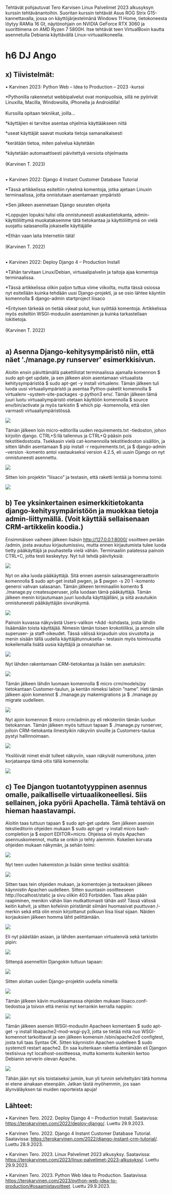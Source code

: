 Tehtävät pohjautuvat Tero Karvisen Linux Palvelimet 2023 alkusyksyn kurssin tehtävänantoihin. Suoritan kurssin tehtävät Asus ROG Strix G15-kannettavalla, jossa on käyttöjärjestelmänä Windows 11 Home, 
tietokoneesta löytyy RAMia 16 Gt, näytönohjain on NVIDIA GeForce RTX 3060 ja suorittimena on AMD Ryzen 7 5800H. Itse tehtävät teen VirtualBoxin kautta asennetulla Debiania käyttävällä Linux-virtuaalikoneella.

# h6 DJ Ango
## x) Tiivistelmät:
•	Karvinen 2023: Python Web – Idea to Production – 2023 -kurssi

*Pythonilla rakennetut webbipalvelut ovat monipuolisia, sillä ne pyörivät Linuxilla, Macilla, Windowsilla, iPhonella ja Androidilla!<br></br>
Kurssilla opitaan tekniikat, joilla…

*käyttäjien ei tarvitse asentaa ohjelmia käyttääkseen niitä

*useat käyttäjät saavat muokata tietoja samanaikaisesti

*kerätään tietoa, miten palvelua käytetään

*käytetään automaattisesti päivitettyä versiota ohjelmasta<br></br>
(Karvinen T. 2023)<br></br>

•	Karvinen 2022: Django 4 Instant Customer Database Tutorial 

*Tässä artikkelissa esiteltiin rykelmä komentoja, jotka ajetaan Linuxin terminaalissa, jotta onnistutaan asentamaan ympäristö

*Sen jälkeen asennetaan Django seuraten ohjeita

*Loppujen lopuksi tulisi olla onnistuneesti asiakastietokanta, admin-käyttöliittymä muokataksemme tätä tietokantaa ja käyttöliittymä on vielä suojattu salasanoilla jokaiselle käyttäjälle

*Ethän vaan laita Internetiin tätä!<br></br>
(Karvinen T. 2022)<br></br>

•	Karvinen 2022: Deploy Django 4 – Production Install

*Tähän tarvitaan Linux/Debian, virtuaalipalvelin ja taitoja ajaa komentoja terminaalissa.

*Tässä artikkelissa olikin paljon tuttua viime viikoilta, mutta tässä osiossa nyt esitellään kuinka tehdään uusi Django-projekti, ja se osio lähtee käyntiin komennolla $ django-admin startproject liisaco

*Erityisen tärkeää on tietää oikeat polut, kun syöttää komentoja. Artikkelissa myös esiteltiin WSGI-moduulin asentaminen ja kuinka tarkastellaan lokitietoja.<br></br>
(Karvinen T. 2022)<br></br>

## a) Asenna Django-kehitysympäristö niin, että näet './manage.py runserver' esimerkkisivun.
Aloitin ensin päivittämällä pakettilistat terminaalissa ajamalla komennon $ sudo apt-get update, ja sen jälkeen aloin asentamaan virtuaalista kehitysympäristöä $ sudo apt-get -y install virtualenv.
Tämän jälkeen tuli luoda uusi virtuaaliympäristö ja asentaa Python-paketit komennolla $ virtualenv –system-site-packages -p python3 env/. Tämän jälkeen tämä juuri luotu virtuaaliympäristö otetaan 
käyttöön komennolla $ source env/bin/activate ja myös tarkistin $ which pip -komennolla, että olen varmasti virtuaaliympäristössä. 

![](https://github.com/LiisaLesonen/linux-palvelimet/blob/main/images/61pip.png)

Tämän jälkeen loin micro-editorilla uuden requirements.txt -tiedoston, johon kirjoitin django. CTRL+S:llä tallennus ja CTRL+Q pääsin pois tekstitiedostosta. 
Tsekkasin vielä cat-komennolla tekstitiedoston sisällön, ja sitten lähdin asentamaan $ pip install -r requirements.txt, ja $ django-admin –version -komento antoi vastaukseksi version 4.2.5, 
eli uusin Django on nyt onnistuneesti asennettu. 

![](https://github.com/LiisaLesonen/linux-palvelimet/blob/main/images/62asennus.png)

Sitten loin projektin ”liisaco” ja testasin, että raketti lentää ja homma toimii: 

![](https://github.com/LiisaLesonen/linux-palvelimet/blob/main/images/63runserver.png)

## b) Tee yksinkertainen esimerkkitietokanta django-kehitysympäristöön ja muokkaa tietoja admin-liittymällä. (Voit käyttää sellaisenaan CRM-artikkelin koodia.)
Ensimmäisen vaiheen jälkeen lisäsin http://127.0.0.1:8000/ osoitteen perään /admin, josta avautuu kirjautumissivu, mutta ennen kirjautumista tulee luoda tietty pääkäyttäjä 
ja puuhastella vielä vähän. Terminaaliin palatessa painoin CTRL+C, jotta testi keskeytyy. Nyt tuli tehdä päivityksiä:

![](https://github.com/LiisaLesonen/linux-palvelimet/blob/main/images/64migrate.png)

Nyt on aika luoda pääkäyttäjä. Sitä ennen asensin salasanageneraattorin komennolla $ sudo apt-get install pwgen, ja $ pwgen -s 20 1 -komento generoi vahvan salasanan.
Tämän jälkeen terminaaliin komento $ ./manage.py createsuperuser, jolla luodaan tämä pääkäyttäjä. Tämän jälkeen menin kirjautumaan juuri luodulla käyttäjälläni, 
ja siitä avautuikin onnistuneesti pääkäyttäjän sivunäkymä.

![](https://github.com/LiisaLesonen/linux-palvelimet/blob/main/images/65p%C3%A4%C3%A4k%C3%A4ytt%C3%A4j%C3%A4.png)

Painoin kuvassa näkyvästä Users-valikon +Add -kohdasta, josta lähdin lisäämään toista käyttäjää. Nimesin tämän toisen krokotiiliksi, ja annoin sille superuser- ja staff-oikeudet. 
Tässä välissä kirjauduin ulos sivustolta ja menin sisään tällä uudella käyttäjätunnuksella – testasin myös toimivuutta kokeilemalla lisätä uusia käyttäjiä ja onnaisihan se.

![](https://github.com/LiisaLesonen/linux-palvelimet/blob/main/images/66kroko.png)

Nyt lähden rakentamaan CRM-tietokantaa ja lisään sen asetuksiin:

![](https://github.com/LiisaLesonen/linux-palvelimet/blob/main/images/67crm.png)

Tämän jälkeen lähdin luomaan komennolla $ micro crm/models/py tietokantaan Customer-taulun, ja kentän nimeksi laitoin ”name”. Heti tämän jälkeen ajoin komennot $ ./manage.py makemigrations ja 
$ ./manage.py migrate uudelleen.

![](https://github.com/LiisaLesonen/linux-palvelimet/blob/main/images/68customer.png)

Nyt ajoin komennon $ micro crm/admin.py eli rekisteröin tämän luodun tietokannan. Tämän jälkeen myös tuttuun tapaan $ ./manage.py runserver, jolloin CRM-tietokanta ilmestyikin näkyviin 
sivuille ja Customers-taulua pystyi hallinnoimaan.

![](https://github.com/LiisaLesonen/linux-palvelimet/blob/main/images/69crmdjango.png)

Yksilöivät nimet eivät tulleet näkyviin, vaan näkyivät numeroituna, joten korjataanpa tämä oitis tällä komennolla:

![](https://github.com/LiisaLesonen/linux-palvelimet/blob/main/images/69crmkorjaus.png)

## c) Tee Djangon tuotantotyyppinen asennus omalle, paikalliselle virtuaalikoneellesi. Siis sellainen, joka pyörii Apachella. Tämä tehtävä on hieman haastavampi.
Aloitin taas tuttuun tapaan $ sudo apt-get update. Sen jälkeen asensin tekstieditorin ohjeiden mukaan $ sudo apt-get -y install micro bash-completion ja $ export EDITOR=micro. 
Ohjeissa oli myös Apachen asennuskomennot, mutta se onkin jo tehty aiemmin. Kokeilen korvata ohjeiden mukaan näkymän, ja sehän toimi:

![](https://github.com/LiisaLesonen/linux-palvelimet/blob/main/images/cseeyou.png)

Nyt teen uuden hakemiston ja lisään sinne testiksi sisältöä:

![](https://github.com/LiisaLesonen/linux-palvelimet/blob/main/images/ctestisis.png)

Sitten taas tein ohjeiden mukaan, ja komentojen ja testauksen jälkeen käynnistin Apachen uudelleen. Sitten suuntasin osoitteeseen http://localhost/static ja sivu olikin 403 Forbidden. 
Taas alkaa pään raapiminen, menikin vähän liian mutkattomasti tähän asti! Tässä välissä keitin kahvit, ja sitten kofeiinin piristämät silmäni huomasivat puuttuvan /-merkin sekä että olin ensin kirjoittanut
polkuun liisa liisal sijaan. Näiden korjauksien jälkeen homma lähti pelittämään.

![](https://github.com/LiisaLesonen/linux-palvelimet/blob/main/images/ctestisis2.png)

Eli nyt päästään asiaan, ja lähden asentamaan virtualenviä sekä tarkistin pipin:

![](https://github.com/LiisaLesonen/linux-palvelimet/blob/main/images/dasennus.png)

Sittenpä asenneltiin Djangokin tuttuun tapaan: 

![](https://github.com/LiisaLesonen/linux-palvelimet/blob/main/images/dasennus2.png)

Sitten aloitan uuden Django-projektin uudella nimellä:

![](https://github.com/LiisaLesonen/linux-palvelimet/blob/main/images/dauusiprojekti.png)

Tämän jälkeen kävin muokkaamassa ohjeiden mukaan liisaco.conf-tiedostoa ja toivon että menisi nyt kerrankin kerralla nappiin: 

![](https://github.com/LiisaLesonen/linux-palvelimet/blob/main/images/dconffitied.png)

Tämän jälkeen asensin WSGI-moduulin Apacheen komentaen $ sudo apt-get -y install libapache2-mod-wsgi-py3, jotta se tietää mitä nuo WSGI-komennot tarkoittavat ja 
sen jälkeen komensin /sbin/apache2ctl configtest, josta tuli taas Syntax OK. Sitten käynnistin Apachen uudelleen $ sudo systemctl restart apache2. 
En saa kuitenkaan rakettia lentämään eli Djangon testisivua nyt localhost-osoitteessa, mutta komento kuitenkin kertoo Debianin serverin olevan Apache.

![](https://github.com/LiisaLesonen/linux-palvelimet/blob/main/images/dcurlsi.png)

Tähän jään nyt siis toistaiseksi jumiin, kun yli tunnin selviteltyäni tätä homma ei etene ainakaan eteenpäin. Jatkan tästä myöhemmin, jos saan älynväläyksen tai muiden raporteista apuja!

## Lähteet:
•	Karvinen Tero. 2022. Deploy Django 4 – Production Install. Saatavissa: https://terokarvinen.com/2022/deploy-django/. Luettu 29.9.2023.

•	Karvinen Tero. 2022. Django 4 Instant Customer Database Tutorial. Saatavissa: https://terokarvinen.com/2022/django-instant-crm-tutorial/. Luettu 28.9.2023.

•	Karvinen Tero. 2023. Linux Palvelimet 2023 alkusyksy. Saatavissa: https://terokarvinen.com/2023/linux-palvelimet-2023-alkusyksy/. Luettu 29.9.2023.

•	Karvinen Tero. 2023. Python Web Idea to Production. Saatavissa: https://terokarvinen.com/2023/python-web-idea-to-production/#osaamistavoitteet. Luettu 29.9.2023.
